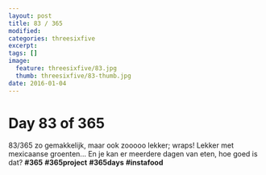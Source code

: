 ```yaml
---
layout: post
title: 83 / 365
modified:
categories: threesixfive
excerpt:
tags: []
image:
  feature: threesixfive/83.jpg
  thumb: threesixfive/83-thumb.jpg
date: 2016-01-04
---
```


# Day 83 of 365

83/365 zo gemakkelijk, maar ook zooooo lekker; wraps! Lekker met mexicaanse groenten... En je kan er meerdere dagen van eten, hoe goed is dat? **\#365** **\#365project** **\#365days** **\#instafood**

